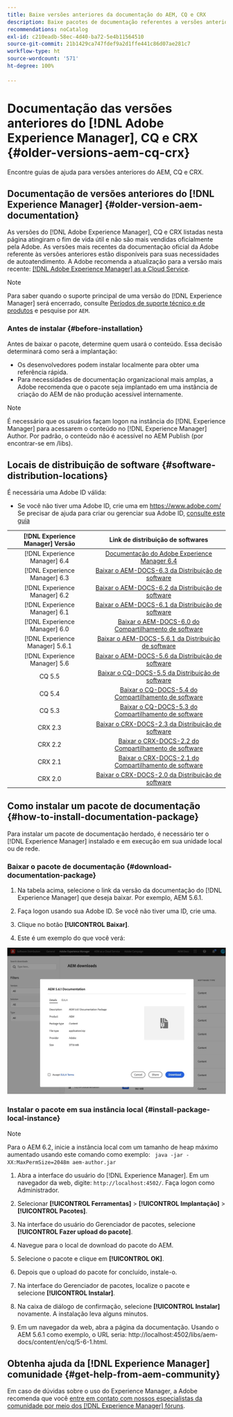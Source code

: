 ```yaml
---
title: Baixe versões anteriores da documentação do AEM, CQ e CRX
description: Baixe pacotes de documentação referentes a versões anteriores do Adobe Experience Manager, CQ e CRX.
recommendations: noCatalog
exl-id: c210eadb-58ec-4d40-ba72-5e4b11564510
source-git-commit: 21b1429ca747fdef9a2d1ffe441c86d07ae281c7
workflow-type: ht
source-wordcount: '571'
ht-degree: 100%

---
```


# Documentação das versões anteriores do [!DNL Adobe Experience Manager], CQ e CRX {#older-versions-aem-cq-crx}

Encontre guias de ajuda para versões anteriores do AEM, CQ e CRX.

## Documentação de versões anteriores do [!DNL Experience Manager] {#older-version-aem-documentation}

As versões do [!DNL Adobe Experience Manager], CQ e CRX listadas nesta página atingiram o fim de vida útil e não são mais vendidas oficialmente pela Adobe. As versões mais recentes da documentação oficial da Adobe referente às versões anteriores estão disponíveis para suas necessidades de autoatendimento. A Adobe recomenda a atualização para a versão mais recente: [[!DNL Adobe Experience Manager]  as a Cloud Service](https://experienceleague.adobe.com/pt-br/docs/experience-manager-cloud-service).

>[!NOTE]
>
>Para saber quando o suporte principal de uma versão do [!DNL Experience Manager] será encerrado, consulte [Períodos de suporte técnico e de produtos](https://helpx.adobe.com/br/support/programs/eol-matrix.html) e pesquise por `AEM`.

### Antes de instalar {#before-installation}

Antes de baixar o pacote, determine quem usará o conteúdo. Essa decisão determinará como será a implantação:

* Os desenvolvedores podem instalar localmente para obter uma referência rápida.
* Para necessidades de documentação organizacional mais amplas, a Adobe recomenda que o pacote seja implantado em uma instância de criação do AEM de não produção acessível internamente.

>[!NOTE]
>
>É necessário que os usuários façam logon na instância do [!DNL Experience Manager] para acessarem o conteúdo no [!DNL Experience Manager] Author. Por padrão, o conteúdo não é acessível no AEM Publish (por encontrar-se em /libs).

## Locais de distribuição de software {#software-distribution-locations}

É necessária uma Adobe ID válida:

* Se você não tiver uma Adobe ID, crie uma em https://www.adobe.com/
Se precisar de ajuda para criar ou gerenciar sua Adobe ID, [consulte este guia](https://helpx.adobe.com/br/manage-account.html)

| [!DNL Experience Manager] Versão | Link de distribuição de softwares |
|:-----------:|:--------------------------------------------------:|
| [!DNL Experience Manager] 6.4 | [Documentação do Adobe Experience Manager 6.4](https://experienceleague.adobe.com/pt-br/docs/experience-manager-64) |
| [!DNL Experience Manager] 6.3 | [Baixar o AEM-DOCS-6.3 da Distribuição de software](https://experience.adobe.com/#/downloads/content/software-distribution/en/aem.html?package=/content/software-distribution/en/details.html/content/dam/aem/public/adobe/packages/aem-docs/aem-docs-6-3.zip) |
| [!DNL Experience Manager] 6.2 | [Baixar o AEM-DOCS-6.2 da Distribuição de software](https://experience.adobe.com/#/downloads/content/software-distribution/en/aem.html?package=/content/software-distribution/en/details.html/content/dam/aem/public/adobe/packages/aem-docs/aem-docs-6-2.zip) |
| [!DNL Experience Manager] 6.1 | [Baixar o AEM-DOCS-6.1 da Distribuição de software](https://experience.adobe.com/#/downloads/content/software-distribution/en/aem.html?package=/content/software-distribution/en/details.html/content/dam/aem/public/adobe/packages/aem-docs/aem-docs-6-1.zip) |
| [!DNL Experience Manager] 6.0 | [Baixar o AEM-DOCS-6.0 do Compartilhamento de software](https://experience.adobe.com/#/downloads/content/software-distribution/en/aem.html?package=/content/software-distribution/en/details.html/content/dam/aem/public/adobe/packages/aem-docs/aem-docs-6-0.zip) |
| [!DNL Experience Manager] 5.6.1 | [Baixar o AEM-DOCS-5.6.1 da Distribuição de software](https://experience.adobe.com/#/downloads/content/software-distribution/en/aem.html?package=/content/software-distribution/en/details.html/content/dam/aem/public/adobe/packages/aem-docs/aem-docs-5-6-1.zip) |
| [!DNL Experience Manager] 5.6 | [Baixar o AEM-DOCS-5.6 da Distribuição de software](https://experience.adobe.com/#/downloads/content/software-distribution/en/aem.html?package=/content/software-distribution/en/details.html/content/dam/aem/public/adobe/packages/aem-docs/aem-docs-5-6.zip) |
| CQ 5.5 | [Baixar o CQ-DOCS-5.5 da Distribuição de software](https://experience.adobe.com/#/downloads/content/software-distribution/en/aem.html?package=%2Fcontent%2Fsoftware-distribution%2Fen%2Fdetails.html%2Fcontent%2Fdam%2Faem%2Fpublic%2Fadobe%2Fpackages%2Faem-docs%2Faem-docs-5-5.zip) |
| CQ 5.4 | [Baixar o CQ-DOCS-5.4 do Compartilhamento de software](https://experience.adobe.com/#/downloads/content/software-distribution/en/aem.html?package=/content/software-distribution/en/details.html/content/dam/aem/public/adobe/packages/aem-docs/aem-docs-5-4.zip) |
| CQ 5.3 | [Baixar o CQ-DOCS-5.3 do Compartilhamento de software](https://experience.adobe.com/#/downloads/content/software-distribution/en/aem.html?package=/content/software-distribution/en/details.html/content/dam/aem/public/adobe/packages/aem-docs/aem-docs-5-3.zip) |
| CRX 2.3 | [Baixar o CRX-DOCS-2.3 da Distribuição de software](https://experience.adobe.com/#/downloads/content/software-distribution/en/aem.html?package=/content/software-distribution/en/details.html/content/dam/aem/public/adobe/packages/aem-docs/crx-docs-2-3.zip) |
| CRX 2.2 | [Baixar o CRX-DOCS-2.2 do Compartilhamento de software](https://experience.adobe.com/#/downloads/content/software-distribution/en/aem.html?package=/content/software-distribution/en/details.html/content/dam/aem/public/adobe/packages/aem-docs/crx-docs-2-2.zip) |
| CRX 2.1 | [Baixar o CRX-DOCS-2.1 do Compartilhamento de software](https://experience.adobe.com/#/downloads/content/software-distribution/en/aem.html?package=/content/software-distribution/en/details.html/content/dam/aem/public/adobe/packages/aem-docs/crx-docs-2-1.zip) |
| CRX 2.0 | [Baixar o CRX-DOCS-2.0 da Distribuição de software](https://experience.adobe.com/#/downloads/content/software-distribution/en/aem.html?package=/content/software-distribution/en/details.html/content/dam/aem/public/adobe/packages/aem-docs/crx-docs-2-0.zip) |

## Como instalar um pacote de documentação {#how-to-install-documentation-package}

Para instalar um pacote de documentação herdado, é necessário ter o [!DNL Experience Manager] instalado e em execução em sua unidade local ou de rede.

### Baixar o pacote de documentação {#download-documentation-package}

1. Na tabela acima, selecione o link da versão da documentação do [!DNL Experience Manager] que deseja baixar. Por exemplo, AEM 5.6.1.

1. Faça logon usando sua Adobe ID. Se você não tiver uma ID, crie uma.

1. Clique no botão **[!UICONTROL Baixar]**.

1. Este é um exemplo do que você verá:

![Exemplo de distribuição de software](assets/screen_shot_2020-07-10at161922.jpg)

### Instalar o pacote em sua instância local {#install-package-local-instance}

>[!NOTE]
>
>Para o AEM 6.2, inicie a instância local com um tamanho de heap máximo aumentado usando este comando como exemplo: ` java -jar -XX:MaxPermSize=2048m aem-author.jar`

1. Abra a interface do usuário do [!DNL Experience Manager]. Em um navegador da web, digite: `http://localhost:4502/`. Faça logon como Administrador.

1. Selecionar **[!UICONTROL Ferramentas]** > **[!UICONTROL Implantação]** > **[!UICONTROL Pacotes]**.

1. Na interface do usuário do Gerenciador de pacotes, selecione **[!UICONTROL Fazer upload do pacote]**.

1. Navegue para o local de download do pacote do AEM.

1. Selecione o pacote e clique em **[!UICONTROL OK]**.

1. Depois que o upload do pacote for concluído, instale-o.

1. Na interface do Gerenciador de pacotes, localize o pacote e selecione **[!UICONTROL Instalar]**.

1. Na caixa de diálogo de confirmação, selecione **[!UICONTROL Instalar]** novamente. A instalação leva alguns minutos.

1. Em um navegador da web, abra a página da documentação. Usando o AEM 5.6.1 como exemplo, o URL seria: http://localhost:4502/libs/aem-docs/content/en/cq/5-6-1.html.

## Obtenha ajuda da [!DNL Experience Manager] comunidade {#get-help-from-aem-community}

Em caso de dúvidas sobre o uso do Experience Manager, a Adobe recomenda que você [entre em contato com nossos especialistas da comunidade por meio dos  [!DNL Experience Manager] fóruns](https://experienceleaguecommunities.adobe.com/t5/adobe-experience-manager/ct-p/adobe-experience-manager-community).
